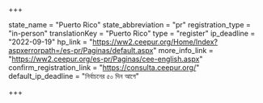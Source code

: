 +++

state_name = "Puerto Rico"
state_abbreviation = "pr"
registration_type = "in-person"
translationKey = "Puerto Rico"
type = "register"
ip_deadline = "2022-09-19"
hp_link = "https://ww2.ceepur.org/Home/Index?aspxerrorpath=/es-pr/Paginas/default.aspx"
more_info_link = "https://ww2.ceepur.org/es-pr/Paginas/cee-english.aspx"
confirm_registration_link = "https://consulta.ceepur.org/"
default_ip_deadline = "নির্বাচনের ৫০ দিন আগে"

+++